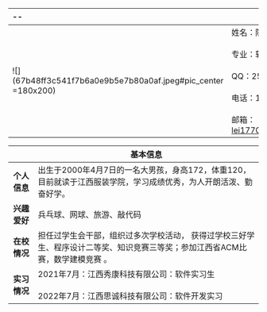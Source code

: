 <div align=center>
 
--| <div align=center>信息</div>
:--- | :-----
 ![](67b48ff3c541f7b6a0e9b5e7b80a0af.jpeg#pic_center =180x200)|姓名：陈磊  <br><br> 专业：软件工程<br><br> QQ：2579632147<br><br> 电话：19979547408<br><br> 邮箱：lei17707050441@163.com
 
||<div align=center>基本信息</div>|
|:-:|:----------|
|**个人信息**|出生于2000年4月7日的一名大男孩，身高172，体重120，目前就读于江西服装学院，学习成绩优秀，为人开朗活泼、勤奋好学。|
|**兴趣爱好**|兵乓球、网球、旅游、敲代码|
|**在校情况**|担任过学生会干部，组织过多次学校活动， 获得过学校三好学生、程序设计二等奖、知识竞赛三等奖；参加江西省ACM比赛，数学建模竞赛 。|
|**实习情况**|2021年7月：江西秀康科技有限公司：软件实习生<br><br>2022年7月：江西思诚科技有限公司：软件开发实习|


